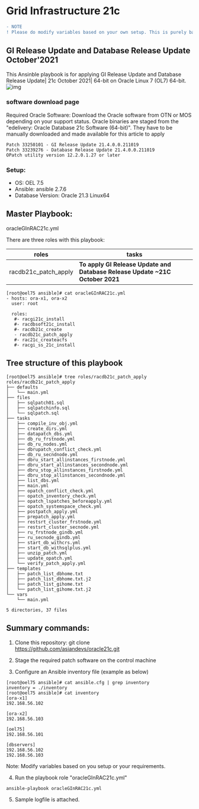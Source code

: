 # Grid Infrastructure 21c 

```diff
- NOTE
! Please do modify variables based on your own setup. This is purely based on my own lab setup. You can ask me any questions in relate to these playbooks - if you fork and modify to merge - let me know.
```
## GI Release Update and Database Release Update October'2021

This Ansinble playbook is for applying GI Release Update and Database Release Update| 21c October 2021| 64-bit on Oracle Linux 7 (OL7) 64-bit.
![img](https://miro.medium.com/max/1400/1*Dn-ENgHGeaJk8kpJXE_Sdw.png)

### software download page
Required Oracle Software: Download the Oracle software from OTN or MOS depending on your support status. Oracle binaries are staged from the "edelivery: Oracle Database 21c Software (64-bit)". They have to be manually downloaded and made available for this article to apply 
```
Patch 33250101 - GI Release Update 21.4.0.0.211019
Patch 33239276 - Database Release Update 21.4.0.0.211019
OPatch utility version 12.2.0.1.27 or later

```

### Setup:
 * OS: OEL 7.5 
 * Ansible: ansible 2.7.6
 * Database Version: Oracle 21.3 Linux64

## Master Playbook:
oracleGInRAC21c.yml

There are three roles with this playbook: 

roles                  | tasks
---------------------- | ---------------------------------
racdb21c_patch_apply |  **To apply GI Release Update and Database Release Update ~21C October 2021**

```
[root@oel75 ansible]# cat oracleGInRAC21c.yml
- hosts: ora-x1, ora-x2
  user: root

  roles:
   #- racgi21c_install
   #- racdbsoft21c_install
   #- racdb21c_create
   - racdb21c_patch_apply
   #- rac21c_createacfs
   #- racgi_ss_21c_install

```
## Tree structure of this playbook
```
[root@oel75 ansible]# tree roles/racdb21c_patch_apply
roles/racdb21c_patch_apply
├── defaults
│   └── main.yml
├── files
│   ├── sqlpatch01.sql
│   ├── sqlpatchinfo.sql
│   └── sqlpatch.sql
├── tasks
│   ├── compile_inv_obj.yml
│   ├── create_dirs.yml
│   ├── datapatch_dbs.yml
│   ├── db_ru_frstnode.yml
│   ├── db_ru_nodes.yml
│   ├── dbrupatch_conflict_check.yml
│   ├── db_ru_secndnode.yml
│   ├── dbru_start_allinstances_firstnode.yml
│   ├── dbru_start_allinstances_secondnode.yml
│   ├── dbru_stop_allinstances_firstnode.yml
│   ├── dbru_stop_allinstances_secondnode.yml
│   ├── list_dbs.yml
│   ├── main.yml
│   ├── opatch_conflict_check.yml
│   ├── opatch_inventory_check.yml
│   ├── opatch_lspatches_beforeapply.yml
│   ├── opatch_systemspace_check.yml
│   ├── postpatch_apply.yml
│   ├── prepatch_apply.yml
│   ├── restsrt_cluster_frstnode.yml
│   ├── restsrt_cluster_secnode.yml
│   ├── ru_frstnode_gindb.yml
│   ├── ru_secnode_gindb.yml
│   ├── start_db_withcrs.yml
│   ├── start_db_withsqlplus.yml
│   ├── unzip_patch.yml
│   ├── update_opatch.yml
│   └── verify_patch_apply.yml
├── templates
│   ├── patch_list_dbhome.txt
│   ├── patch_list_dbhome.txt.j2
│   ├── patch_list_gihome.txt
│   └── patch_list_gihome.txt.j2
└── vars
    └── main.yml

5 directories, 37 files

```

## Summary commands: 

1. Clone this repository:
    git clone https://github.com/asiandevs/oracle21c.git
    
2. Stage the required patch software on the control machine

3. Configure an Ansible inventory file (example as below) 
```
[root@oel75 ansible]# cat ansible.cfg | grep inventory
inventory = ./inventory
[root@oel75 ansible]# cat inventory
[ora-x1]
192.168.56.102

[ora-x2]
192.168.56.103

[oel75]
192.168.56.101

[dbservers]
192.168.56.102
192.168.56.103
```
Note: Modify variables based on you setup or your requirements. 

4. Run the playbook role "oracleGInRAC21c.yml"
```
ansible-playbook oracleGInRAC21c.yml

```
5. Sample logfile is attached.
